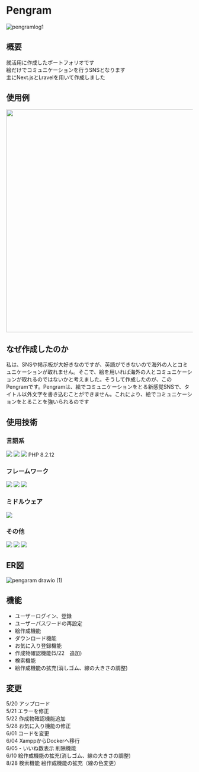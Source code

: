# Pengram

![pengramlog1](https://github.com/tomida130/Pengram/assets/114141852/9c4646d4-56ef-446e-922a-c6a40fae9842)

## 概要

就活用に作成したポートフォリオです<br>
絵だけでコミュニケーションを行うSNSとなります<br>
主にNext.jsとLravelを用いて作成しました<br>

## 使用例

<img src="https://github.com/tomida130/Pengram/assets/114141852/7f7f3946-6716-474d-bed9-26c021f13b29" width="600px"><br>

## なぜ作成したのか

私は、SNSや掲示板が大好きなのですが、英語ができないので海外の人とコミュニケーションが取れません。そこで、絵を用いれば海外の人とコミュニケーションが取れるのではないかと考えました。そうして作成したのが、このPengramです。Pengramは、絵でコミュニケーションをとる新感覚SNSで、タイトル以外文字を書き込むことができません。これにより、絵でコミュニケーションをとることを強いられるのです

## 使用技術

### 言語系

<p style="display: inline">
<img src="https://img.shields.io/badge/-Javascript-blue.svg?logo=javascript&&style=flat">
<img src="https://img.shields.io/badge/-TypeScript-007ACC.svg?logo=typescript&style=flat&logoColor=white">
<img src="https://img.shields.io/badge/-Php-777BB4.svg?logo=php&style=flat&logoColor=white">
</p>
PHP 8.2.12<br>

### フレームワーク

<p style="display: inline">
<img src="https://img.shields.io/badge/-Next.js-000000.svg?logo=next.js&style=flat">
<img src="https://img.shields.io/badge/-React-61DAFB.svg?logo=react&style=flat&logoColor=white">
<img src="https://img.shields.io/badge/-Laravel-E74430.svg?logo=laravel&style=flat&logoColor=white">

### ミドルウェア

<img src="https://img.shields.io/badge/-Mysql-4479A1.svg?logo=mysql&style=flat&logoColor=white">

### その他

<p style="display: inline">
<img src="https://img.shields.io/badge/-Docker-1488C6.svg?logo=docker&style=plastic">
<img src="https://img.shields.io/badge/-Visual%20Studio%20Code-007ACC.svg?logo=visual-studio-code&style=flat">
<img src="https://img.shields.io/badge/-Node.js-339933.svg?logo=node.js&style=flat&logoColor=white">
</p>

## ER図

![pengaram drawio (1)](https://github.com/tomida130/Pengram/assets/114141852/6ba2ddff-3ea4-4c73-9b0e-ee39390197db)

## 機能

- ユーザーログイン、登録<br>
- ユーザーパスワードの再設定<br>
- 絵作成機能<br>
- ダウンロード機能<br>
- お気に入り登録機能<br>
- 作成物確認機能(5/22　追加)<br>
- 検索機能<br>
- 絵作成機能の拡充(消しゴム、線の大きさの調整)<br>

## 変更

5/20 アップロード<br>
5/21 エラーを修正<br>
5/22 作成物確認機能追加<br>
5/28 お気に入り機能の修正<br>
6/01 コードを変更<br>
6/04 XamppからDockerへ移行<br>
6/05 - いいね数表示 削除機能<br>
6/10 絵作成機能の拡充(消しゴム、線の大きさの調整)<br>
8/28 検索機能 絵作成機能の拡充（線の色変更）<br>
